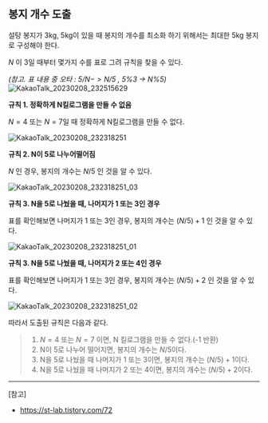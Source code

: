## 봉지 개수 도출

설탕 봉지가 3kg, 5kg이 있을 때 봉지의 개수를 최소화 하기 위해서는 최대한 5kg 봉지로 구성해야 한다.

$N$ 이 3일 때부터 몇가지 수를 표로 그려 규칙을 찾을 수 있다.

_(참고. 표 내용 중 오타 : $5/N -> N/5$ , 5%3 -> N%5)_
![KakaoTalk_20230208_232515629](https://user-images.githubusercontent.com/80824750/217557742-e5df0bf7-10ee-488b-b12d-5a769ea13f47.jpg)


**규칙 1. 정확하게 N킬로그램을 만들 수 없음**

$N=4$ 또는 $N=7$일 때 정확하게 N킬로그램을 만들 수 없다.

![KakaoTalk_20230208_232318251](https://user-images.githubusercontent.com/80824750/217558095-6ad0e53f-3f87-46cf-83c0-a41323343ad2.jpg)

**규칙 2. N이 5로 나누어떨어짐**

$N%5=0$ 인 경우, 봉지의 개수는 $N/5$ 인 것을 알 수 있다.

![KakaoTalk_20230208_232318251_03](https://user-images.githubusercontent.com/80824750/217558243-807085cb-65c6-4b2d-94b8-a5721d872504.jpg)

**규칙 3. N을 5로 나눴을 때, 나머지가 1 또는 3인 경우**

표를 확인해보면 나머지가 1 또는 3인 경우, 봉지의 개수는 $(N/5) + 1$ 인 것을 알 수 있다.

![KakaoTalk_20230208_232318251_01](https://user-images.githubusercontent.com/80824750/217558696-52fd85e6-9a10-4d1a-9cd3-dc85b5db23c0.jpg)

**규칙 3. N을 5로 나눴을 때, 나머지가 2 또는 4인 경우**

표를 확인해보면 나머지가 1 또는 3인 경우, 봉지의 개수는 $(N/5) + 2$ 인 것을 알 수 있다.

![KakaoTalk_20230208_232318251_02](https://user-images.githubusercontent.com/80824750/217560714-d6e08b78-4f34-4950-b50c-23b9cb74e7bb.jpg)

따라서 도출된 규칙은 다음과 같다.

> 1. $N=4$ 또는 $N=7$ 이면, N 킬로그램을 만들 수 없다.(-1 반환)
> 2. N이 5로 나누어 떨어지면, 봉지의 개수는 $N/5$이다.
> 3. N을 5로 나눴을 때 나머지가 1 또는 3이면, 봉지의 개수는 $(N/5) + 1$이다.
> 4. N을 5로 나눴을 때 나머지가 2 또는 4이면, 봉지의 개수는 $(N/5) + 2$이다.
> 

---

[참고]
- https://st-lab.tistory.com/72
